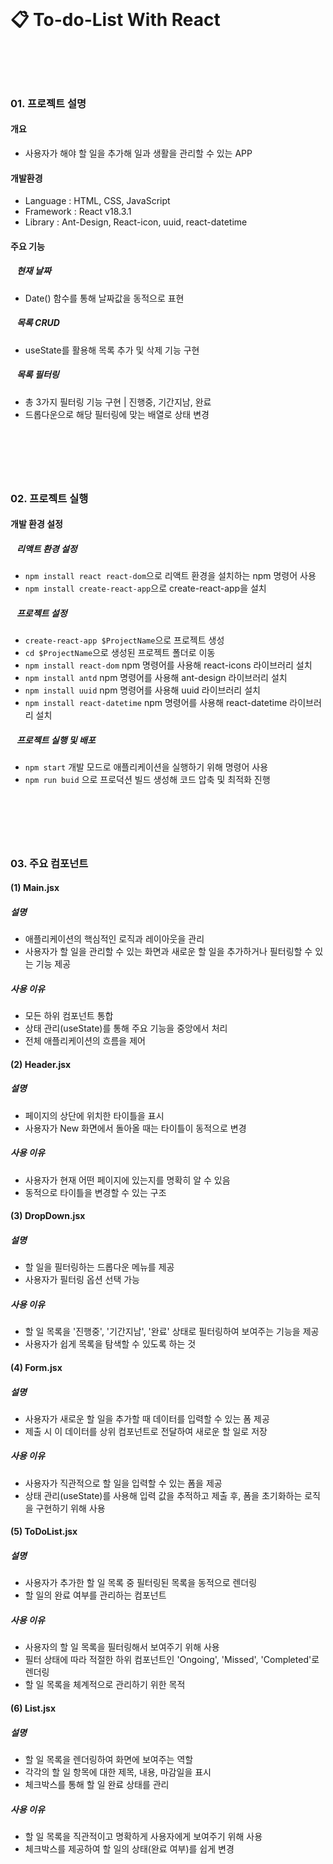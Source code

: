 <br>

# 📋 To-do-List With React<br>&nbsp;

<br>

### 01. 프로젝트 설명
#### 개요
- 사용자가 해야 할 일을 추가해 일과 생활을 관리할 수 있는 APP

#### 개발환경
- Language : HTML, CSS, JavaScript
- Framework : React v18.3.1
- Library : Ant-Design, React-icon, uuid, react-datetime

#### 주요 기능
##### &nbsp;&nbsp; 현재 날짜
-  Date() 함수를 통해 날짜값을 동적으로 표현
##### &nbsp;&nbsp; 목록 CRUD
- useState를 활용해 목록 추가 및 삭제 기능 구현
##### &nbsp;&nbsp; 목록 필터링
- 총 3가지 필터링 기능 구현 | 진행중, 기간지남, 완료
- 드롭다운으로 해당 필터링에 맞는 배열로 상태 변경
## &nbsp;
<br>

### 02. 프로젝트 실행
#### 개발 환경 설정
##### &nbsp;&nbsp; 리액트 환경 설정
- `npm install react react-dom`으로 리액트 환경을 설치하는 npm 명령어 사용<br>
- `npm install create-react-app`으로 create-react-app을 설치<br>
##### &nbsp;&nbsp; 프로젝트 설정
- `create-react-app $ProjectName`으로 프로젝트 생성<br>
- `cd $ProjectName`으로 생성된 프로젝트 폴더로 이동<br>
- `npm install react-dom` npm 명령어를 사용해 react-icons 라이브러리 설치<br>
- `npm install antd` npm 명령어를 사용해 ant-design 라이브러리 설치<br>
- `npm install uuid` npm 명령어를 사용해 uuid 라이브러리 설치<br>
- `npm install react-datetime` npm 명령어를 사용해 react-datetime 라이브러리 설치<br>
##### &nbsp;&nbsp; 프로젝트 실행 및 배포
- `npm start` 개발 모드로 애플리케이션을 실행하기 위해 명령어 사용<br>
- `npm run buid` 으로 프로덕션 빌드 생성해 코드 압축 및 최적화 진행<br>
## &nbsp;
<br>

### 03. 주요 컴포넌트
#### (1) Main.jsx
#####  설명
- 애플리케이션의 핵심적인 로직과 레이아웃을 관리
- 사용자가 할 일을 관리할 수 있는 화면과 새로운 할 일을 추가하거나 필터링할 수 있는 기능 제공
##### 사용 이유
- 모든 하위 컴포넌트 통합
- 상태 관리(useState)를 통해 주요 기능을 중앙에서 처리
- 전체 애플리케이션의 흐름을 제어

#### (2) Header.jsx
##### 설명
- 페이지의 상단에 위치한 타이틀을 표시
- 사용자가 New 화면에서 돌아올 때는 타이틀이 동적으로 변경
##### 사용 이유
- 사용자가 현재 어떤 페이지에 있는지를 명확히 알 수 있음
- 동적으로 타이틀을 변경할 수 있는 구조

#### (3) DropDown.jsx
##### 설명
- 할 일을 필터링하는 드롭다운 메뉴를 제공
- 사용자가 필터링 옵션 선택 가능
##### 사용 이유
- 할 일 목록을 '진행중', '기간지남', '완료' 상태로 필터링하여 보여주는 기능을 제공
- 사용자가 쉽게 목록을 탐색할 수 있도록 하는 것

#### (4) Form.jsx
##### 설명
- 사용자가 새로운 할 일을 추가할 때 데이터를 입력할 수 있는 폼 제공
- 제출 시 이 데이터를 상위 컴포넌트로 전달하여 새로운 할 일로 저장
##### 사용 이유
- 사용자가 직관적으로 할 일을 입력할 수 있는 폼을 제공
- 상태 관리(useState)를 사용해 입력 값을 추적하고 제출 후, 폼을 초기화하는 로직을 구현하기 위해 사용

#### (5) ToDoList.jsx
##### 설명
- 사용자가 추가한 할 일 목록 중 필터링된 목록을 동적으로 렌더링
- 할 일의 완료 여부를 관리하는 컴포넌트
##### 사용 이유
- 사용자의 할 일 목록을 필터링해서 보여주기 위해 사용
- 필터 상태에 따라 적절한 하위 컴포넌트인 'Ongoing', 'Missed', 'Completed'로 렌더링
- 할 일 목록을 체계적으로 관리하기 위한 목적

#### (6) List.jsx
##### 설명
- 할 일 목록을 렌더링하여 화면에 보여주는 역할
- 각각의 할 일 항목에 대한 제목, 내용, 마감일을 표시
- 체크박스를 통해 할 일 완료 상태를 관리
##### 사용 이유
- 할 일 목록을 직관적이고 명확하게 사용자에게 보여주기 위해 사용
- 체크박스를 제공하여 할 일의 상태(완료 여부)를 쉽게 변경